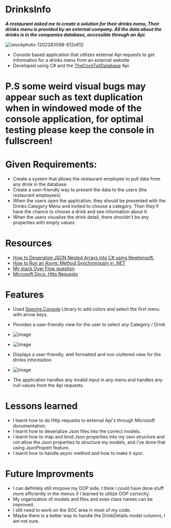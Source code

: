 # DrinksInfo

***A restaurant asked me to create a solution for their drinks menu, 
Their drinks menu is provided by an external company.
 All the data about the drinks is in the companies database, accessible through an Api.***
 
![istockphoto-1202283098-612x612](https://github.com/user-attachments/assets/32fa701c-d4b2-45d3-a8af-c47b4fd6613b)

- Console based application that utilizes external Api requests to get information for a drinks menu from an external website 
- Developed using C# and the [TheCockTailDatabase](https://www.thecocktaildb.com/api.php) Api

# P.S some weird visual bugs may appear such as text duplication when in windowed mode of the console application, for optimal testing please keep the console in fullscreen!
 
# Given Requirements:
- Create a system that allows the restaurant employee to pull data from any drink in the database
- Create a user-friendly way to present the data to the users (the restaurant employees)
- When the users open the application, they should be presented with the Drinks Category Menu and invited to choose a category. Then they'll have the chance to choose a drink and see information about it.
- When the users visualise the drink detail, there shouldn't be any properties with empty values

# Resources
- [How to Deserialize JSON Nested Arrays into C# using Newtonsoft.](https://www.youtube.com/watch?v=LWtxg7g5s9U)
- [How to Run an Async Method Synchronously in .NET](https://code-maze.com/run-async-method-synchronously-dotnet/)
- [My stack Over Flow question](https://stackoverflow.com/questions/79217327/how-to-dynamically-handle-and-display-varying-numbers-of-columns-e-g-drink-in/79217357?noredirect=1#comment139691970_79217357)
- [Microsoft Docs: Http Requests](https://learn.microsoft.com/en-us/dotnet/csharp/tutorials/console-webapiclient)

# Features
- Used [Spectre.Console](https://spectreconsole.net/) Library to add colors and select the first menu with arrow keys.
- Provides a user-friendly view for the user to select any Category / Drink 
- ![image](https://github.com/user-attachments/assets/f0c8a301-26cc-41b2-b423-537f0a4ba14d)
  
- ![image](https://github.com/user-attachments/assets/496fd2ca-e73b-4808-8f8d-ac584027e467)
  
- Displays a user-friendly, well formatted and non cluttered view for the drinks information 
- ![image](https://github.com/user-attachments/assets/f2415b56-8a8b-4267-8d58-007a32594f4e)

- The application handles any invalid input in any menu and handles any null values from the Api requests.
  
# Lessons learned
- I learnt how to do Http requests to external Api's through Microsoft documentation.
- I learnt how to deserialize Json files into the correct models.
- I learnt how to map and bind Json properties into my own structure and not allow the Json properties to structure my models, and i've done that using JsonPropert feature.
- I learnt how to handle async method and how to make it sync.

# Future Improvments
- I can defintely still imrpove my OOP side, I think i could have done stuff more efficiently in the menus if I learned to utilize OOP correclty.
- My organization of models and files and even class names can be improved.
- I still need to work on the SOC area in most of my code.
- Maybe there is a better way to handle the DrinkDetails model columns, I am not sure.

